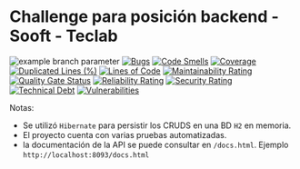 # Challenge para posición backend - Sooft - Teclab

![example branch parameter](https://github.com/lisomartinez/challenge-java-backend-dev-sooft/workflows/Java%20CI%20with%20Maven/badge.svg?branch=main)
[![Bugs](https://sonarcloud.io/api/project_badges/measure?project=lisomartinez_challenge-java-backend-dev-sooft&metric=bugs)](https://sonarcloud.io/dashboard?id=lisomartinez_challenge-java-backend-dev-sooft)
[![Code Smells](https://sonarcloud.io/api/project_badges/measure?project=lisomartinez_challenge-java-backend-dev-sooft&metric=code_smells)](https://sonarcloud.io/dashboard?id=lisomartinez_challenge-java-backend-dev-sooft)
[![Coverage](https://sonarcloud.io/api/project_badges/measure?project=lisomartinez_challenge-java-backend-dev-sooft&metric=coverage)](https://sonarcloud.io/dashboard?id=lisomartinez_challenge-java-backend-dev-sooft)
[![Duplicated Lines (%)](https://sonarcloud.io/api/project_badges/measure?project=lisomartinez_challenge-java-backend-dev-sooft&metric=duplicated_lines_density)](https://sonarcloud.io/dashboard?id=lisomartinez_challenge-java-backend-dev-sooft)
[![Lines of Code](https://sonarcloud.io/api/project_badges/measure?project=lisomartinez_challenge-java-backend-dev-sooft&metric=ncloc)](https://sonarcloud.io/dashboard?id=lisomartinez_challenge-java-backend-dev-sooft)
[![Maintainability Rating](https://sonarcloud.io/api/project_badges/measure?project=lisomartinez_challenge-java-backend-dev-sooft&metric=sqale_rating)](https://sonarcloud.io/dashboard?id=lisomartinez_challenge-java-backend-dev-sooft)
[![Quality Gate Status](https://sonarcloud.io/api/project_badges/measure?project=lisomartinez_challenge-java-backend-dev-sooft&metric=alert_status)](https://sonarcloud.io/dashboard?id=lisomartinez_challenge-java-backend-dev-sooft)
[![Reliability Rating](https://sonarcloud.io/api/project_badges/measure?project=lisomartinez_challenge-java-backend-dev-sooft&metric=reliability_rating)](https://sonarcloud.io/dashboard?id=lisomartinez_challenge-java-backend-dev-sooft)
[![Security Rating](https://sonarcloud.io/api/project_badges/measure?project=lisomartinez_challenge-java-backend-dev-sooft&metric=security_rating)](https://sonarcloud.io/dashboard?id=lisomartinez_challenge-java-backend-dev-sooft)
[![Technical Debt](https://sonarcloud.io/api/project_badges/measure?project=lisomartinez_challenge-java-backend-dev-sooft&metric=sqale_index)](https://sonarcloud.io/dashboard?id=lisomartinez_challenge-java-backend-dev-sooft)
[![Vulnerabilities](https://sonarcloud.io/api/project_badges/measure?project=lisomartinez_challenge-java-backend-dev-sooft&metric=vulnerabilities)](https://sonarcloud.io/dashboard?id=lisomartinez_challenge-java-backend-dev-sooft)

Notas:

- Se utilizó `Hibernate` para persistir los CRUDS en una BD `H2` en memoria.
- El proyecto cuenta con varias pruebas automatizadas.
- la documentación de la API se puede consultar en `/docs.html`. Ejemplo `http://localhost:8093/docs.html`
